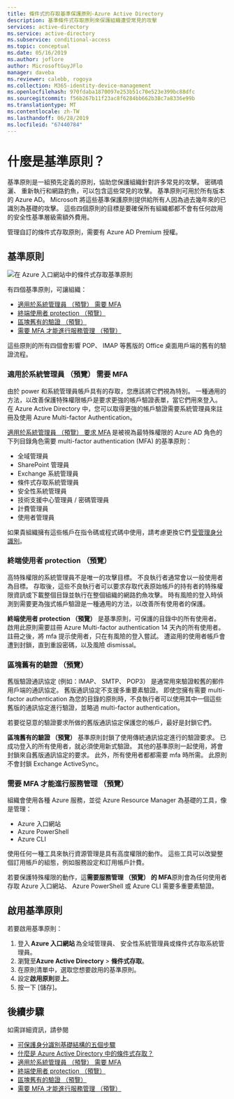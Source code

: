 ```yaml
---
title: 條件式的存取基準保護原則-Azure Active Directory
description: 基準條件式存取原則來保護組織遭受常見的攻擊
services: active-directory
ms.service: active-directory
ms.subservice: conditional-access
ms.topic: conceptual
ms.date: 05/16/2019
ms.author: joflore
author: MicrosoftGuyJFlo
manager: daveba
ms.reviewer: calebb, rogoya
ms.collection: M365-identity-device-management
ms.openlocfilehash: 970fdaba1870097e253b51c70e523e399bc88dfc
ms.sourcegitcommit: f56b267b11f23ac8f6284bb662b38c7a8336e99b
ms.translationtype: MT
ms.contentlocale: zh-TW
ms.lasthandoff: 06/28/2019
ms.locfileid: "67440784"
---
```

# <a name="what-are-baseline-policies"></a>什麼是基準原則？

基準原則是一組預先定義的原則，協助您保護組織針對許多常見的攻擊。 密碼噴灑、 重新執行和網路釣魚，可以包含這些常見的攻擊。 基準原則可用於所有版本的 Azure AD。 Microsoft 將這些基準保護原則提供給所有人因為過去幾年來的已識別為基礎的攻擊。 這些四個原則的目標是要確保所有組織都都不會有任何啟用的安全性基準層級需額外費用。  

管理自訂的條件式存取原則，需要有 Azure AD Premium 授權。

## <a name="baseline-policies"></a>基準原則

![在 Azure 入口網站中的條件式存取基準原則](./media/concept-baseline-protection/conditional-access-baseline-policies.png)

有四個基準原則，可讓組織：

* [適用於系統管理員 （預覽） 需要 MFA](howto-baseline-protect-administrators.md)
* [終端使用者 protection （預覽）](howto-baseline-protect-end-users.md)
* [區塊舊有的驗證 （預覽）](howto-baseline-protect-legacy-auth.md)
* [需要 MFA 才能進行服務管理 （預覽）](howto-baseline-protect-azure.md)

這些原則的所有四個會影響 POP、 IMAP 等舊版的 Office 桌面用戶端的舊有的驗證流程。

### <a name="require-mfa-for-admins-preview"></a>適用於系統管理員 （預覽） 需要 MFA

由於 power 和系統管理員帳戶具有的存取，您應該將它們視為特別。 一種通用的方法，以改善保護特殊權限帳戶是要求更強的帳戶驗證表單，當它們用來登入。 在 Azure Active Directory 中，您可以取得更強的帳戶驗證需要系統管理員來註冊及使用 Azure Multi-factor Authentication。

[適用於系統管理員 （預覽） 要求 MFA](howto-baseline-protect-administrators.md) 是被視為最特殊權限的 Azure AD 角色的下列目錄角色需要 multi-factor authentication (MFA) 的基準原則：

* 全域管理員
* SharePoint 管理員
* Exchange 系統管理員
* 條件式存取系統管理員
* 安全性系統管理員
* 技術支援中心管理員 / 密碼管理員
* 計費管理員
* 使用者管理員

如果貴組織擁有這些帳戶在指令碼或程式碼中使用，請考慮更換它們 [受管理身分識別](../managed-identities-azure-resources/overview.md)。

### <a name="end-user-protection-preview"></a>終端使用者 protection （預覽）

高特殊權限的系統管理員不是唯一的攻擊目標。 不良執行者通常會以一般使用者為目標。 存取後，這些不良執行者可以要求存取代表原始帳戶的持有者的特殊權限資訊或下載整個目錄並執行在整個組織的網路釣魚攻擊。 時有風險的登入時偵測到需要更為強式帳戶驗證是一種通用的方法，以改善所有使用者的保護。

**終端使用者 protection （預覽）** 是基準原則，可保護的目錄中的所有使用者。 啟用此原則需要註冊 Azure Multi-factor authentication 14 天內的所有使用者。 註冊之後，將 mfa 提示使用者，只在有風險的登入嘗試。 遭盜用的使用者帳戶會遭到封鎖，直到重設密碼，以及風險 dismissal。

### <a name="block-legacy-authentication-preview"></a>區塊舊有的驗證 （預覽）

舊版驗證通訊協定 (例如：IMAP、 SMTP、 POP3） 是通常用來驗證較舊的郵件用戶端的通訊協定。 舊版通訊協定不支援多重要素驗證。 即使您擁有需要 multi-factor authentication 為您的目錄的原則時，不良執行者可以使用其中一個這些舊版的通訊協定進行驗證，並略過 multi-factor authentication。

若要從惡意的驗證要求所做的舊版通訊協定保護您的帳戶，最好是封鎖它們。

**區塊舊有的驗證 （預覽）** 基準原則封鎖了使用傳統通訊協定進行的驗證要求。 已成功登入的所有使用者，就必須使用新式驗證。 其他的基準原則一起使用，將會封鎖來自舊版通訊協定的要求。 此外，所有使用者都都需要 mfa 時所需。 此原則不會封鎖 Exchange ActiveSync。

### <a name="require-mfa-for-service-management-preview"></a>需要 MFA 才能進行服務管理 （預覽）

組織會使用各種 Azure 服務，並從 Azure Resource Manager 為基礎的工具，像是管理：

* Azure 入口網站
* Azure PowerShell
* Azure CLI

使用任何一種工具來執行資源管理是具有高度權限的動作。 這些工具可以改變整個訂用帳戶的組態，例如服務設定和訂用帳戶計費。

若要保護特殊權限的動作，這**需要服務管理 （預覽） 的 MFA**原則會為任何使用者存取 Azure 入口網站、 Azure PowerShell 或 Azure CLI 需要多重要素驗證。

## <a name="enable-a-baseline-policy"></a>啟用基準原則

若要啟用基準原則：

1. 登入 **Azure 入口網站** 為全域管理員、 安全性系統管理員或條件式存取系統管理員。
1. 瀏覽至**Azure Active Directory** > **條件式存取**。
1. 在原則清單中，選取您想要啟用的基準原則。
1. 設定**啟用原則**要**上**。
1. 按一下 [儲存]。

## <a name="next-steps"></a>後續步驟

如需詳細資訊，請參閱

* [可保護身分識別基礎結構的五個步驟](../../security/azure-ad-secure-steps.md)
* [什麼是 Azure Active Directory 中的條件式存取？](overview.md)
* [適用於系統管理員 （預覽） 需要 MFA](howto-baseline-protect-administrators.md)
* [終端使用者 protection （預覽）](howto-baseline-protect-end-users.md)
* [區塊舊有的驗證 （預覽）](howto-baseline-protect-legacy-auth.md)
* [需要 MFA 才能進行服務管理 （預覽）](howto-baseline-protect-azure.md)
